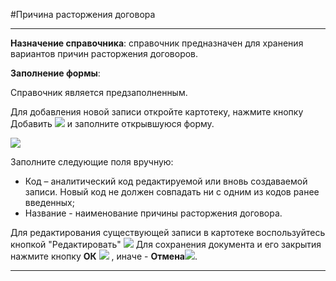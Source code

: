 ﻿#Причина расторжения договора

----------
**Назначение справочника**: справочник предназначен для хранения вариантов причин расторжения договоров.

**Заполнение формы**:

Справочник является предзаполненным.

Для добавления новой записи откройте картотеку, нажмите кнопку Добавить ![](topic:.НСИ.AddFiles.Btn_Add.png) и заполните открывшуюся форму.

![](topic:.НСИ.AddFiles.Screenshot_1850.jpg)

Заполните следующие поля вручную:

- Код – аналитический код редактируемой или вновь создаваемой записи. Новый код не должен совпадать ни с одним из кодов ранее введенных;
- Название - наименование причины расторжения договора.

Для редактирования существующей записи в картотеке воспользуйтесь кнопкой "Редактировать"  ![](topic:.НСИ.AddFiles.Btn_Edit.png)
Для сохранения документа и его закрытия нажмите кнопку **ОК**
 ![](topic:.НСИ.AddFiles.Btn_Post.png) , иначе  -  **Отмена**![](topic:.НСИ.AddFiles.BtnCloseCancel.png).

----------